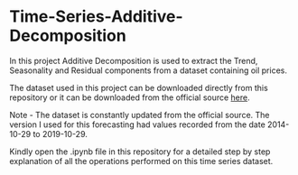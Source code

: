 # Time-Series-Additive-Decomposition
In this project Additive Decomposition is used to extract the Trend, Seasonality and Residual components from a dataset containing oil prices.

The dataset used in this project can be downloaded directly from this repository or it can be downloaded from the official source [here](https://www.quandl.com/data/OPEC/ORB-OPEC-Crude-Oil-Price).

Note - The dataset is constantly updated from the official source. The version I used for this forecasting had values recorded from the date 2014-10-29 to 2019-10-29.

Kindly open the .ipynb file in this repository for a detailed step by step explanation of all the operations performed on this time series dataset.
